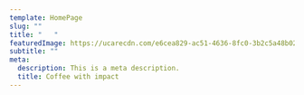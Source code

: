 ```yaml
---
template: HomePage
slug: ""
title: "   "
featuredImage: https://ucarecdn.com/e6cea829-ac51-4636-8fc0-3b2c5a48b022/
subtitle: ""
meta:
  description: This is a meta description.
  title: Coffee with impact
---
```



[](https://app.netlify.com/start/deploy?repository=https://github.com/thriveweb/yellowcake&stack=cms)